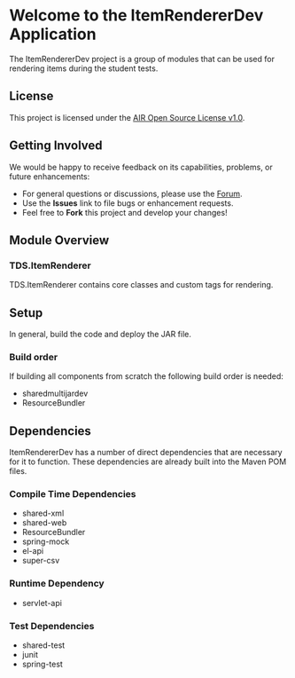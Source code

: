 # Welcome to the ItemRendererDev Application

The ItemRendererDev project is a group of modules that can be used for rendering items during the student tests.


## License ##
This project is licensed under the [AIR Open Source License v1.0](http://www.smarterapp.org/documents/American_Institutes_for_Research_Open_Source_Software_License.pdf).

## Getting Involved ##
We would be happy to receive feedback on its capabilities, problems, or future enhancements:

* For general questions or discussions, please use the [Forum](forum_link_here).
* Use the **Issues** link to file bugs or enhancement requests.
* Feel free to **Fork** this project and develop your changes!

## Module Overview

### TDS.ItemRenderer

   TDS.ItemRenderer contains core classes and custom tags for rendering.  


## Setup
In general, build the code and deploy the JAR file.


### Build order

If building all components from scratch the following build order is needed:

* sharedmultijardev
* ResourceBundler


## Dependencies
ItemRendererDev has a number of direct dependencies that are necessary for it to function.  These dependencies are already built into the Maven POM files.

### Compile Time Dependencies

* shared-xml
* shared-web
* ResourceBundler
* spring-mock
* el-api
* super-csv


### Runtime Dependency

* servlet-api

### Test Dependencies
* shared-test
* junit
* spring-test